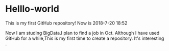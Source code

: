 # Helllo-world
This is my first GitHub repository! Now is 2018-7-20 18:52

Now I am studing BigData.I plan to find a job in Oct.
Although I have used GitHub for a while,This is my first time to create a repository.
It's interesting .
